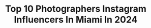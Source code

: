---
title: Top 10 Photographers Instagram Influencers In Miami In 2024
description: >-
  Find top photographers Instagram influencers in Miami in 2024. Most popular hashtags: #model #canon #arte.
platform: Instagram
hits: 488
text_top: Discover the top-rated Instagram influencers on inBeat.
text_bottom: Our database aggregates 488 Instagram influencers like this in Miami, United States for you to collaborate.
profiles:
  - username: "kalliecaton"
    fullname: >-
      Kallie Caton
    bio: >-
      Founder of Birth Belongs To Women Traditional Birth Doula + Birth Keeper Award Winning Birth Photographer Miami + South Florida -
    location: "United States"
    followers: 15071
    engagement: 861
    commentsToLikes: 0.037864
    id: cljx9iv7h722q0j08iqmtu66d
    verified: false
    hashtags: "#midwife, #homebirth, #newbornphot, #backoff"
  - username: "ace_visuals"
    fullname: >-
      Andre Estevez| ace visuals🇨🇺
    bio: >-
      | follow my pup @lukepei_adventures | bnw Wildlife Photographer | Miami/Newport Beach/Monterey Bay/Kona | ✞ Jesus is Lord | 🇨🇺#cubalibre
    location: "United States"
    followers: 23456
    engagement: 115
    commentsToLikes: 0.007816
    id: ck0w14jb5hixx0i19sdp302a1
    verified: false
    hashtags: "#whalewatch, #killerwhale, #canongloba, #teamcanon"
  - username: "13o5"
    fullname: >-
      JRivera
    bio: >-
      Portrait & Boudoir Photographer [Miami, Florida] Check out the link below to book your shoot. Follow my other page: @jrivera.photos
    location: "United States"
    followers: 69999
    engagement: 56
    commentsToLikes: 0.015880
    id: ck5c1wbo2w23e0i11ej19u85q
    verified: false
    hashtags: "#happyhumpday, #miamifl, #miamiphotographer, #undiscoveredartists"
  - username: "danieleguren"
    fullname: >-
      Daniel André Eguren
    bio: >-
      Film Director - Photographer Miami, FL
    location: "United States"
    followers: 26857
    engagement: 188
    commentsToLikes: 0.065178
    id: ck13bqjk5wp4o0i19oqup00np
    verified: false
    hashtags: ""
  - username: "sukeyselva"
    fullname: >-
      Sukey Selva
    bio: >-
      Photographer || Miami FL 📍
    location: "United States"
    followers: 24174
    engagement: 144
    commentsToLikes: 0.048788
    id: ck5hmw7jhmqin0i11t1dqnexa
    verified: false
    hashtags: "#oldiebutgoodie"
  - username: "rafael_villa"
    fullname: >-
      ⠀⠀⠀⠀⠀⠀⠀⠀⠀⠀⠀VILLA STUDIO
    bio: >-
      Photographer Miami / Caracas 📲Whatsapp -🇺🇸+1(786)6229727 #RafaelVillaPhoto 📸 BOOKING: 👇🏻👇🏻👇🏻
    location: "United States"
    followers: 21163
    engagement: 64
    commentsToLikes: 0.083004
    id: ck0ubynbofnb80i1963dpptk3
    verified: false
    hashtags: "#brickell, #arte, #portraitpage, #rafaelvillaphoto"
  - username: "vibrantandpure"
    fullname: >-
      Adeline Waugh
    bio: >-
      ⁣⁣Author of 'Vibrant & Pure' Food Stylist + Photographer Miami, FL 🔅 My cookbook is now available!👇🏼⠀
    location: "United States"
    followers: 83567
    engagement: 80
    commentsToLikes: 0.028732
    id: ck6tpjvhuka490j71edww6757
    verified: true
    hashtags: "#vibrantandpurehome, #florapartner, #sponsored"
  - username: "sflatam"
    fullname: >-
      Street Fashion Latam™
    bio: >-
      🇵🇷🇵🇦🇺🇸photographer MIAMI📍 Exclusive shoots image consulting 𝑦𝑜𝑢 𝑑𝑜𝑛'𝑡 𝘩𝑎𝑣𝑒 𝑡𝑜 𝑏𝑒 𝑓𝑎𝑚𝑜𝑢𝑠 𝑡𝑜 𝑏𝑒
    location: "United States"
    followers: 11436
    engagement: 166
    commentsToLikes: 0.006794
    id: ck5zwgiwd63800i14qf7f4n4z
    verified: false
    hashtags: "#song, #music, #crop, #estreno"
  - username: "michaelscanlon_"
    fullname: >-
      Michael J Scanlon|Actor/Model
    bio: >-
      Intl actor/model @lilystalent @bmgnewyork @nxt_model Rugby player🏉🇺🇸🇦🇺 MBA📚 Realtor🏠 @michaelscanlonrealtor Autism Specialist 📧 to book 📸
    location: "United States"
    followers: 49143
    engagement: 508
    commentsToLikes: 0.030322
    id: ck6u1ftsdlhbg0j715kqo9cv0
    verified: false
    hashtags: "#lamodel, #melbournemodel, #brisbanemodel, #lifestyleshoot"
  - username: "luccianabeynon"
    fullname: >-
      Lucciana Beatriz Beynon🇻🇪🇦🇺
    bio: >-
      MA @ikonmanagement New York @nextmodels LA, Miami, London @wilhelminamodels
    location: "United States"
    followers: 336039
    engagement: 375
    commentsToLikes: 0.016260
    id: cks76nhn9t01e0j23lgyp15go
    verified: false
    hashtags: "#miamiswimweek, #photographer, #miamiswimweek2021"
---